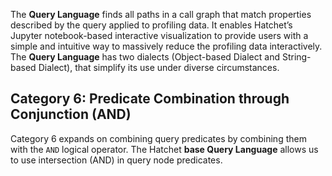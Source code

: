The **Query Language** finds all paths in a call graph that match properties described by the query applied to profiling data. It enables Hatchet’s Jupyter notebook-based interactive visualization to provide users with a simple and intuitive way to massively reduce the profiling data interactively. The **Query Language** has two dialects (Object-based Dialect and String-based Dialect), that simplify its use under diverse circumstances. 

## Category 6: Predicate Combination through Conjunction (AND)

Category 6 expands on combining query predicates by combining them with the `AND` logical operator. The Hatchet **base Query Language** allows us to use intersection (AND) in query node predicates.

